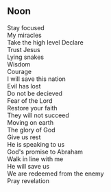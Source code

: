 ## Noon

Stay focused  
My miracles  
Take the high level
Declare  
Trust Jesus  
Lying snakes  
Wisdom  
Courage  
I will save this nation  
Evil has lost  
Do not be decieved  
Fear of the Lord  
Restore your faith  
They will not succeed  
Moving on earth  
The glory of God  
Give us rest  
He is speaking to us  
God's promise to Abraham  
Walk in line with me  
He will save us  
We are redeemed from the enemy  
Pray revelation  
